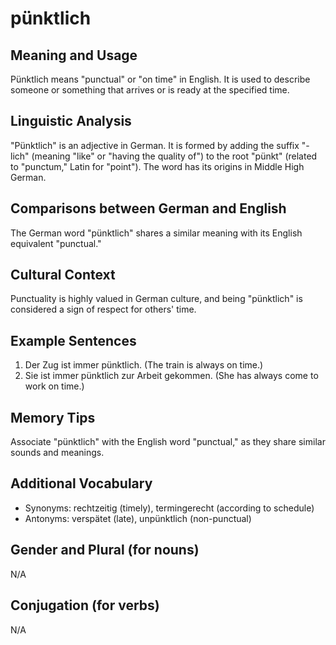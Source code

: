 # pünktlich
## Meaning and Usage
Pünktlich means "punctual" or "on time" in English. It is used to describe someone or something that arrives or is ready at the specified time.

## Linguistic Analysis
"Pünktlich" is an adjective in German. It is formed by adding the suffix "-lich" (meaning "like" or "having the quality of") to the root "pünkt" (related to "punctum," Latin for "point"). The word has its origins in Middle High German.

## Comparisons between German and English
The German word "pünktlich" shares a similar meaning with its English equivalent "punctual."

## Cultural Context
Punctuality is highly valued in German culture, and being "pünktlich" is considered a sign of respect for others' time.

## Example Sentences
1. Der Zug ist immer pünktlich. (The train is always on time.)
2. Sie ist immer pünktlich zur Arbeit gekommen. (She has always come to work on time.)

## Memory Tips
Associate "pünktlich" with the English word "punctual," as they share similar sounds and meanings.

## Additional Vocabulary
- Synonyms: rechtzeitig (timely), termingerecht (according to schedule)
- Antonyms: verspätet (late), unpünktlich (non-punctual)

## Gender and Plural (for nouns)
N/A

## Conjugation (for verbs)
N/A